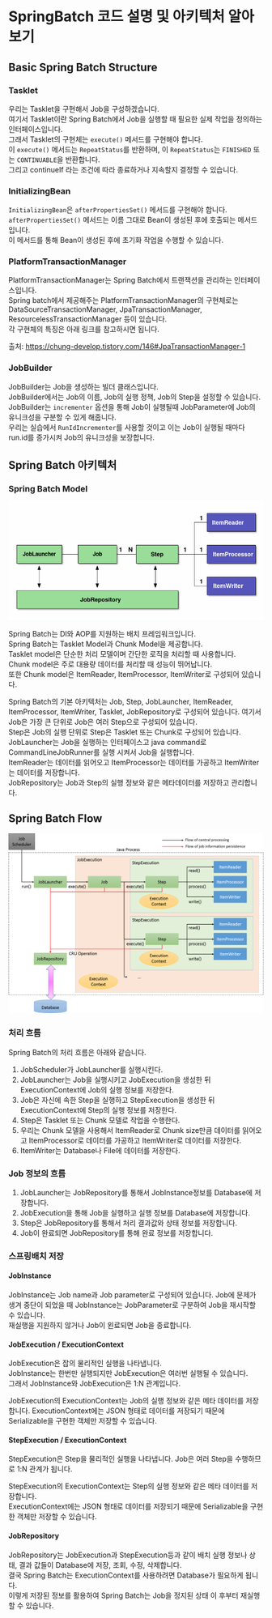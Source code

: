 # SpringBatch 코드 설명 및 아키텍처 알아보기

## Basic Spring Batch Structure

### Tasklet

우리는 Tasklet을 구현해서 Job을 구성하겠습니다.  
여기서 Tasklet이란 Spring Batch에서 Job을 실행할 때 필요한 실제 작업을 정의하는 인터페이스입니다.  
그래서 Tasklet의 구현체는 `execute()` 메서드를 구현해야 합니다.  
이 `execute()` 메서드는 `RepeatStatus`를 반환하며, 이 `RepeatStatus`는 `FINISHED` 또는 `CONTINUABLE`을 반환합니다.  
그리고 continueIf 라는 조건에 따라 종료하거나 지속할지 결정할 수 있습니다.

### InitializingBean

`InitializingBean`은 `afterPropertiesSet()` 메서드를 구현해야 합니다.  
`afterPropertiesSet()` 메서드는 이름 그대로 Bean이 생성된 후에 호출되는 메서드입니다.  
이 메서드를 통해 Bean이 생성된 후에 초기화 작업을 수행할 수 있습니다.

### PlatformTransactionManager

PlatformTransactionManager는 Spring Batch에서 트랜잭션을 관리하는 인터페이스입니다.  
Spring batch에서 제공해주는 PlatformTransactionManager의 구현체로는 DataSourceTransactionManager, JpaTransactionManager,
ResourcelessTransactionManager 등이 있습니다.  
각 구현체의 특징은 아래 링크를 참고하시면 됩니다.

출처: https://chung-develop.tistory.com/146#JpaTransactionManager-1

### JobBuilder

JobBuilder는 Job을 생성하는 빌더 클래스입니다.  
JobBuilder에서는 Job의 이름, Job의 실행 정책, Job의 Step을 설정할 수 있습니다.  
JobBuilder는 `incrementer` 옵션을 통해 Job이 실행될때 JobParameter에 Job의 유니크성을 구분할 수 있게 해줍니다.   
우리는 실습에서 `RunIdIncrementer`를 사용할 것이고 이는 Job이 실행될 때마다 run.id를 증가시켜 Job의 유니크성을 보장합니다.

## Spring Batch 아키텍처

### Spring Batch Model

![img.png](../image/정철희-img1.png)

Spring Batch는 DI와 AOP를 지원하는 배치 프레임워크입니다.  
Spring Batch는 Tasklet Model과 Chunk Model을 제공합니다.  
Tasklet model은 단순한 처리 모델이며 간단한 로직을 처리할 때 사용합니다.  
Chunk model은 주로 대용량 데이터를 처리할 때 성능이 뛰어납니다.  
또한 Chunk model은 ItemReader, ItemProcessor, ItemWriter로 구성되어 있습니다.

Spring Batch의 기본 아키텍처는 Job, Step, JobLauncher, ItemReader, ItemProcessor, ItemWriter, Tasklet, JobRepository로 구성되어 있습니다.
여기서 Job은 가장 큰 단위로 Job은 여러 Step으로 구성되어 있습니다.  
Step은 Job의 실행 단위로 Step은 Tasklet 또는 Chunk로 구성되어 있습니다.  
JobLauncher는 Job을 실행하는 인터페이스고 java command로 CommandLineJobRunner를 실행 시켜서 Job을 실행합니다.  
ItemReader는 데이터를 읽어오고 ItemProcessor는 데이터를 가공하고 ItemWriter는 데이터를 저장합니다.  
JobRepository는 Job과 Step의 실행 정보와 같은 메타데이터를 저장하고 관리합니다.

## Spring Batch Flow

![img_1.png](../image/정철희-img2.png)

### 처리 흐름

Spring Batch의 처리 흐름은 아래와 같습니다.

1. JobScheduler가 JobLauncher를 실행시킨다.
2. JobLauncher는 Job을 실행시키고 JobExecution을 생성한 뒤 ExecutionContext에 Job의 실행 정보를 저장한다.
3. Job은 자신에 속한 Step을 실행하고 StepExecution을 생성한 뒤 ExecutionContext에 Step의 실행 정보를 저장한다.
4. Step은 Tasklet 또는 Chunk 모델로 작업을 수행한다.
5. 우리는 Chunk 모델을 사용해서 ItemReader로 Chunk size만큼 데이터를 읽어오고 ItemProcessor로 데이터를 가공하고 ItemWriter로 데이터를 저장한다.
6. ItemWriter는 Database나 File에 데이터를 저장한다.

### Job 정보의 흐름

1. JobLauncher는 JobRepository를 통해서 JobInstance정보를 Database에 저장합니다.
2. JobExecution을 통해 Job을 실행하고 실행 정보를 Database에 저장합니다.
3. Step은 JobRepository를 통해서 처리 결과값와 상태 정보를 저장합니다.
4. Job이 완료되면 JobRepository를 통해 완료 정보를 저장합니다.

### 스프링배치 저장

#### JobInstance

JobInstance는 Job name과 Job parameter로 구성되어 있습니다.
Job에 문제가 생겨 중단이 되었을 때 JobInstance는 JobParameter로 구분하여 Job을 재시작할 수 있습니다.  
재실행을 지원하지 않거나 Job이 왼료되면 Job을 종료합니다.  

#### JobExecution / ExecutionContext

JobExecution은 잡의 물리적인 실행을 나타냅니다.  
JobInstance는 한번만 실행되지만 JobExecution은 여러번 실행될 수 있습니다.  
그래서 JobInstance와 JobExecution은 1:N 관계입니다.  

JobExecution의 ExecutionContext는 Job의 실행 정보와 같은 메타 데이터를 저장합니다.
ExecutionContext에는 JSON 형태로 데이터를 저장되기 때문에 Serializable을 구현한 객체만 저장할 수 있습니다.

#### StepExecution / ExecutionContext

StepExecution은 Step을 물리적인 실행을 나타냅니다.
Job은 여러 Step을 수행하므로 1:N 관계가 됩니다.

StepExecution의 ExecutionContext는 Step의 실행 정보와 같은 메타 데이터를 저장합니다.  
ExecutionContext에는 JSON 형태로 데이터를 저장되기 때문에 Serializable을 구현한 객체만 저장할 수 있습니다.  

#### JobRepository

JobRepository는 JobExecution과 StepExecution등과 같이 배치 실행 정보나 상태, 결과 값들이 Database에 저장, 조회, 수정, 삭제합니다.  
결국 Spring Batch는 ExecutionContext를 사용하려면 Database가 필요하게 됩니다.  
이렇게 저장된 정보를 활용하여 Spring Batch는 Job을 정지된 상태 이 후부터 재실행 할 수 있습니다.  